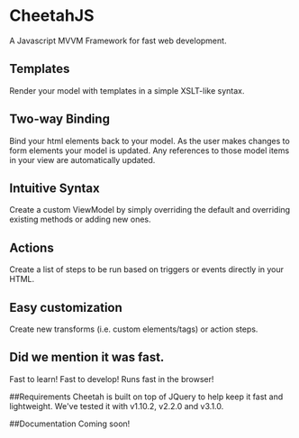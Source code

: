 # CheetahJS
A Javascript MVVM Framework for fast web development.

## Templates
Render your model with templates in a simple XSLT-like syntax.

## Two-way Binding
Bind your html elements back to your model. As the user makes changes to form elements your model is updated. Any references to those model items in your view are automatically updated.

## Intuitive Syntax
Create a custom ViewModel by simply overriding the default and overriding existing methods or adding new ones.

## Actions
Create a list of steps to be run based on triggers or events directly in your HTML.

## Easy customization
Create new transforms (i.e. custom elements/tags) or action steps.

## Did we mention it was fast.
Fast to learn! Fast to develop! Runs fast in the browser!

##Requirements
Cheetah is built on top of JQuery to help keep it fast and lightweight. We've tested it with v1.10.2, v2.2.0 and v3.1.0.

##Documentation
Coming soon!
